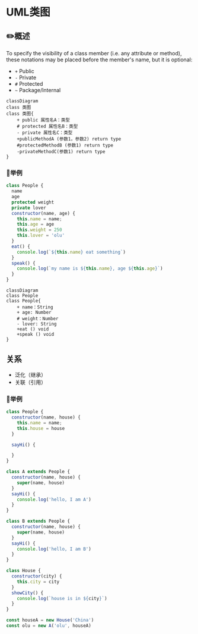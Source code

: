 # UML类图

## ✏️概述

To specify the visibility of a class member (i.e. any attribute or method), these notations may be placed before the member's name, but it is optional:

- `+` Public
- `-` Private
- `#` Protected
- `~` Package/Internal

```mermaid
classDiagram
class 类图
class 类图{
    + public 属性名A：类型
    # protected 属性名B：类型
    - private 属性名C：类型
    +publicMethodA (参数1，参数2) return type
    #protectedMethodB (参数1) return type
    -privateMethodC(参数1) return type
}
```

### 🌰举例

```js
class People {
  name
  age
  protected weight
  private lover
  constructor(name, age) {
    this.name = name;
    this.age = age
    this.weight = 250
    this.lover = 'olu'
  }
  eat() {
    console.log(`${this.name} eat something`)
  }
  speak() {
    console.log(`my name is ${this.name}, age ${this.age}`)
  }
}
```

```mermaid
classDiagram
class People
class People{
    + name：String
    + age: Number
    # weight：Number
    - lover: String
    +eat () void
    +speak () void
}
```

## 关系

- 泛化（继承）
- 关联（引用）

### 🌰举例

```js
class People {
  constructor(name, house) {
    this.name = name;
    this.house = house
  }

  sayHi() {

  }
}

class A extends People {
  constructor(name, house) {
    super(name, house)
  }
  sayHi() {
    console.log('hello, I am A')
  }
}

class B extends People {
  constructor(name, house) {
    super(name, house)
  }
  sayHi() {
    console.log('hello, I am B')
  }
}

class House {
  constructor(city) {
    this.city = city
  }
  showCity() {
    console.log(`house is in ${city}`)
  }
}

const houseA = new House('China')
const olu = new A('olu', houseA)
```